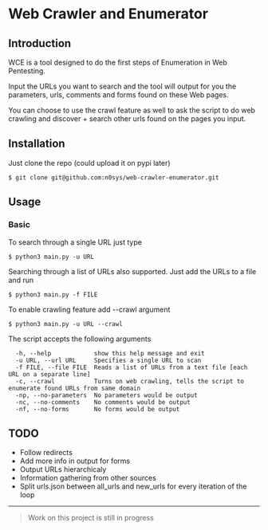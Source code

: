 # Web Crawler and Enumerator
## Introduction
WCE is a tool designed to do the first steps of Enumeration in Web Pentesting.

Input the URLs you want to search and the tool will output for you the parameters, urls, comments and forms found on these Web pages. 

You can choose to use the crawl feature as well to ask the script to do web crawling and discover + search other urls found on the pages you input.

## Installation
Just clone the repo (could upload it on pypi later)
```
$ git clone git@github.com:n0sys/web-crawler-enumerator.git
```

## Usage
### Basic
To search through a single URL just type
```
$ python3 main.py -u URL
```

Searching through a list of URLs also supported. Just add the URLs to a file and run
```
$ python3 main.py -f FILE
```

To enable crawling feature add --crawl argument
```
$ python3 main.py -u URL --crawl
```

The script accepts the following arguments
```
  -h, --help            show this help message and exit
  -u URL, --url URL     Specifies a single URL to scan
  -f FILE, --file FILE  Reads a list of URLs from a text file [each URL on a separate line]
  -c, --crawl           Turns on web crawling, tells the script to enumerate found URLs from same domain
  -np, --no-parameters  No parameters would be output
  -nc, --no-comments    No comments would be output
  -nf, --no-forms       No forms would be output
```

## TODO
- Follow redirects
- Add more info in output for forms
- Output URLs hierarchicaly
- Information gathering from other sources
- Split urls.json between all_urls and new_urls for every iteration of the loop 

---

> Work on this project is still in progress
